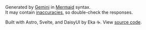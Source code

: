 Generated by [Gemini](https://ai.google.dev) in [Mermaid](https://mermaid.js.org) syntax.<br/>It may contain [inaccuracies](https://www.ibm.com/topics/ai-hallucinations), so double-check the responses.

Built with Astro, Svelte, and DaisyUI by Eka ☕. View [source code](https://github.com/ekafyi/diagramify).
